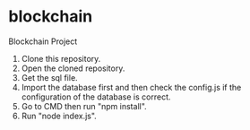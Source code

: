 # blockchain
Blockchain Project

1. Clone this repository.
2. Open the cloned repository.
3. Get the sql file.
4. Import the database first and then check the config.js if the configuration of the database is correct.
5. Go to CMD then run "npm install".
6. Run "node index.js".
